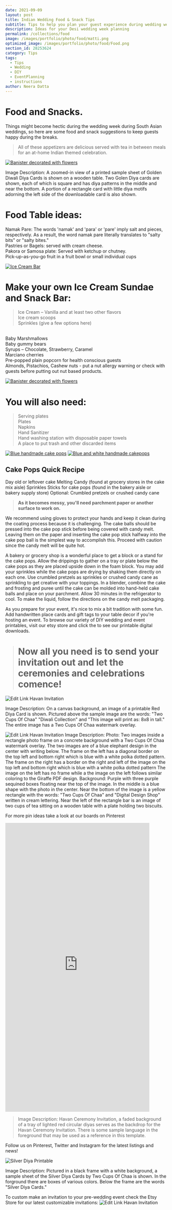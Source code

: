 ```yaml
---
date: 2021-09-09
layout: post
title: Indian Wedding Food & Snack Tips 
subtitle: Tips to help you plan your guest experience during wedding week
description: Ideas for your Desi wedding week planning
permalink: /collections/food
image: /images/portfolio/photo/food/matti.png
optimized_image: /images/portfolio/photo/food/Food.png
section_id: 28253624
category: Tips
tags:
  - Tips
  - Wedding
  - DIY
  - EventPlanning
  - instructions
author: Neera Datta
---
```

# Food and Snacks. 

Things might become hectic during the wedding week during South Asian weddings, so here are some food and snack suggestions to keep guests happy during the breaks.

>All of these appetizers are delicious served with tea in between meals for an at-home Indian themed celebration.

[![Banister decorated with flowers](\images\portfolio\photo\food\Food.png)](https://www.etsy.com/shop/TwoCupsOfChaa)

Image Description: A zoomed-in view of a printed sample sheet of Golden Diwali Diya Cards is shown on a wooden table. Two Golen Diya cards are shown, each of which is square and has diya patterns in the middle and near the bottom. A portion of a rectangle card with little diya motifs adorning the left side of the downloadable card is also shown.


# **Food Table ideas:**

Namak Pare: 
The words 'namak' and 'para' or 'pare' imply salt and pieces, respectively. As a result, the word namak pare literally translates to "salty bits" or "salty bites."
<br/>
Pastries or Bagels: served with cream cheese. 
<br/>
Pakora or Samosa plate: Served with ketchup or chutney.
<br/>
Pick-up-as-you-go fruit in a fruit bowl or small individual cups
<br/>

[![Ice Cream Bar](\images\portfolio\photo\food\6.jpg)](https://www.etsy.com/shop/TwoCupsOfChaa)

# **Make your own Ice Cream Sundae and Snack Bar:**
>Ice Cream – Vanilla and at least two other flavors
><br/>
>Ice cream scoops
><br/>
Sprinkles (give a few options here)
<br/>
Baby Marshmallows
<br/>
Baby gummy bears
<br/>
Syrups – Chocolate, Strawberry, Caramel
<br/>
Marciano cherries
<br/>
Pre-popped plain popcorn for health conscious guests
<br/>
Almonds, Pistachios, Cashew nuts - put a nut allergy warning or check with guests before putting out nut based products. 
<br/>



[![Banister decorated with flowers](\images\portfolio\photo\food\Badam.jfif)](https://www.etsy.com/shop/TwoCupsOfChaa)

# **You will also need:**

>Serving plates
><br/>
> Plates
><br/>
> Napkins
><br/>
> Hand Sanitizer
><br/>
> Hand washing station with disposable paper towels
><br/>
> A place to put trash and other discarded items
><br/>

[![Blue handmade cake pops](\images\portfolio\photo\food\4.jpg)](https://www.etsy.com/shop/TwoCupsOfChaa)
[![Blue and white handmade cakepops](\images\portfolio\photo\food\5.jpg)](https://www.etsy.com/shop/TwoCupsOfChaa)

## Cake Pops Quick Recipe 
Day old or leftover cake
Melting Candy (found at grocery stores in the cake mix aisle)
Sprinkles
Sticks for cake pops (found in the bakery aisle or bakery supply store)
Optional: Crumbled pretzels or crushed candy cane

> **As it becomes messy, you'll need parchment paper or another surface to work on.**

We recommend using gloves to protect your hands and keep it clean during the coating process because it is challenging. The cake balls should be pressed into the cake pop stick before being covered with candy melt. Leaving them on the paper and inserting the cake pop stick halfway into the cake pop ball is the simplest way to accomplish this. Proceed with caution since the candy melt will be quite hot.

A bakery or grocery shop is a wonderful place to get a block or a stand for the cake pops. Allow the drippings to gather on a tray or plate below the cake pops as they are placed upside down in the foam block. You may add your sprinkles while the cake pops are drying by shaking them directly on each one. Use crumbled pretzels as sprinkles or crushed candy cane as sprinkling to get creative with your toppings.
In a blender, combine the cake and frosting and puree until the cake can be molded into hand-held cake balls and place on your parchment. Allow 30 minutes in the refrigerator to cool. To make the liquid, follow the directions on the candy melt packaging.


As you prepare for your event, it's nice to mix a bit tradition with some fun. Add handwritten place cards and gift tags to your table decor if you're hosting an event. To browse our variety of DIY wedding and event printables, visit our etsy store and click the to see our printable digital downloads.

> # Now all you need is to send your invitation out and let the ceremonies and celebrations comence! 


![Edit Link Havan Invitation](https://i.etsystatic.com/21226651/r/il/61c719/2616846738/il_794xN.2616846738_5wbu.jpg)

Image Description: On a canvas background, an image of a printable Red Diya Card is shown. Pictured above the sample image are the words: "Two Cups Of Chaa" "Diwali Collection" and "This image will print as: 8x8 in tall." The entire image has a Two Cups Of Chaa watermark overlay. 












![Edit Link Havan Invitation](https://i.etsystatic.com/21226651/r/il/1e77f3/3606218300/il_794xN.3606218300_n0hk.jpg)
Image Description: 
Photo: Two images inside a rectangle photo frame on a concrete background with a Two Cups Of Chaa watermark overlay. The two images are of a blue elephant design in the center with writing below. The frame on the left has a diagonal border on the top left and bottom right which is blue with a white polka dotted pattern. The frame on the right has a border on the right and left of the image on the top left and bottom right which is blue with a white polka dotted pattern The image on the left has no frame while a the image on the left follows similar coloring to the Giraffe PDF design. Background: Purple with three purple sequined boxes floating near the top of the image. In the middle is a blue shape with the photo in the center. Near the bottom of the image is a yellow rectangle with the words: "Two Cups Of Chaa" and "Digital Design Shop" written in cream lettering. Near the left of the rectangle bar is an image of two cups of tea sitting on a wooden table with a plate holding two biscuits. 



For more pin ideas take a look at our boards on Pinterest
<iframe src="https://assets.pinterest.com/ext/embed.html?id=821484788281846405" height="900" width="450" frameborder="0" scrolling="no" ></iframe>

>Image Description: Havan Ceremony Invitation, a faded background of a tray of lighted red circular diyas serves as the backdrop for the Havan Ceremony Invitation. There is some sample language in the foreground that may be used as a reference in this template.

Follow us on Pinterest, Twitter and Instagram for the latest listings and news! 

![Silver Diya Printable](https://i.etsystatic.com/21226651/r/il/e6a664/3453249104/il_794xN.3453249104_tuun.jpg)

Image Description: Pictured in a black frame with a white background, a sample sheet of the Silver Diya Cards by Two Cups Of Chaa is shown. In the forground there are boxes of various colors. Below the frame are the words "Silver Diya Cards."

To custom make an invitation to your pre-wedding event check the Etsy Store for our latest customizable invitations:
![Edit Link Havan Invitation](https://i.etsystatic.com/21226651/r/il/2876e9/2907219204/il_1588xN.2907219204_hlno.jpg)